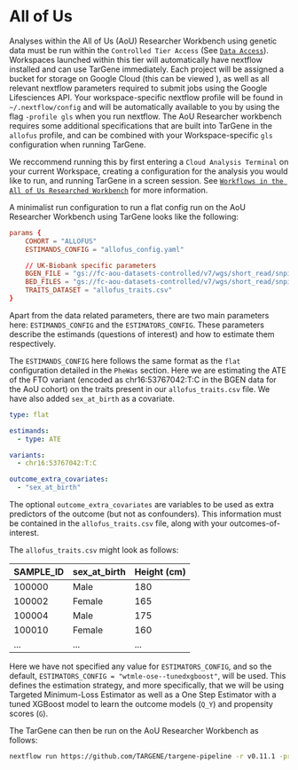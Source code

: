 # All of Us

Analyses within the All of Us (AoU) Researcher Workbench using genetic data must be run within the `Controlled Tier Access` (See [`Data Access`](https://www.researchallofus.org/data-tools/data-access/)). Workspaces launched within this tier will automatically have nextflow installed and can use TarGene immediately. Each project will be assigned a bucket for storage on Google Cloud (this can be viewed ), as well as all relevant nextflow parameters required to submit jobs using the Google Lifesciences API. Your workspace-specific nextflow profile will be found in `~/.nextflow/config` and will be automatically available to you by using the flag `-profile gls` when you run nextflow. The AoU Researcher workbench requires some additional specifications that are built into TarGene in the `allofus` profile, and can be combined with your Workspace-specific `gls` configuration when running TarGene.

We reccommend running this by first entering a `Cloud Analysis Terminal` on your current Workspace, creating a configuration for the analysis you would like to run, and running TarGene in a screen session. See [`Workflows in the All of Us Researched Workbench`](https://support.researchallofus.org/hc/en-us/articles/4811899197076-Workflows-in-the-All-of-Us-Researcher-Workbench-Nextflow-and-Cromwell) for more information.

A minimalist run configuration to run a flat config run on the AoU Researcher Workbench using TarGene looks like the following:

```conf
params {
    COHORT = "ALLOFUS"
    ESTIMANDS_CONFIG = "allofus_config.yaml"

    // UK-Biobank specific parameters
    BGEN_FILE = "gs://fc-aou-datasets-controlled/v7/wgs/short_read/snpindel/clinvar_v7.1/bgen/clinvar.chr{1,2,3,4,5,6,7,8,9,10,11,12,13,14,15,16,17,18,19,20,21,22}.{bgen,sample,bgen.bgi}"
    BED_FILES = "gs://fc-aou-datasets-controlled/v7/wgs/short_read/snpindel/clinvar_v7.1/plink_bed/clinvar.chr{1,2,3,4,5,6,7,8,9,10,11,12,13,14,15,16,17,18,19,20,21,22}.{bed,bim,fam}"
    TRAITS_DATASET = "allofus_traits.csv"
}
```

Apart from the data related parameters, there are two main parameters here: `ESTIMANDS_CONFIG` and the `ESTIMATORS_CONFIG`. These parameters describe the estimands (questions of interest) and how to estimate them respectively. 

The `ESTIMANDS_CONFIG` here follows the same format as the `flat` configuration detailed in the `PheWas` section. Here we are estimating the ATE of the FTO variant (encoded as chr16:53767042:T:C in the BGEN data for the AoU cohort) on the traits present in our `allofus_traits.csv` file. We have also added `sex_at_birth` as a covariate. 

```yaml
type: flat

estimands:
  - type: ATE

variants:
  - chr16:53767042:T:C

outcome_extra_covariates:
  - "sex_at_birth"
```

The optional `outcome_extra_covariates` are variables to be used as extra predictors of the outcome (but not as confounders). This information must be contained in the `allofus_traits.csv` file, along with your outcomes-of-interest. 

The `allofus_traits.csv` might look as follows:

| SAMPLE_ID | sex_at_birth | Height (cm) |
|-----------|--------------|-------------|
| 100000    | Male         | 180         |
| 100002    | Female       | 165         |
| 100004    | Male         | 175         |
| 100010    | Female       | 160         |
| ...       | ...          | ...         |

Here we have not specified any value for `ESTIMATORS_CONFIG`, and so the default, `ESTIMATORS_CONFIG = "wtmle-ose--tunedxgboost"`, will be used. This defines the estimation strategy, and more specifically, that we will be using Targeted Minimum-Loss Estimator as well as a One Step Estimator with a tuned XGBoost model to learn the outcome models (``Q_Y``) and propensity scores (``G``).

The TarGene can then be run on the AoU Researcher Workbench as follows:

```bash
nextflow run https://github.com/TARGENE/targene-pipeline -r v0.11.1 -profile gls,allofus
```